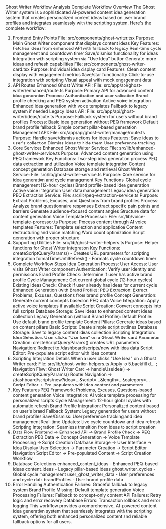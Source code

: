 Ghost Writer Workflow Analysis
Complete Workflow Overview
The Ghost Writer system is a sophisticated AI-powered content idea generation system that creates personalized content ideas based on user brand profiles and integrates seamlessly with the scripting system. Here's the complete workflow:

1. Frontend Entry Points
   File: src/components/ghost-writer.tsx
   Purpose: Main Ghost Writer component that displays content ideas
   Key Features:
   Fetches ideas from enhanced API with fallback to legacy
   Real-time cycle management and countdown timer
   Save/dismiss functionality for ideas
   Integration with scripting system via "Use Idea" button
   Generate more ideas and refresh capabilities
   File: src/components/ghost-writer-card.tsx
   Purpose: Individual idea display card
   Features:
   Clean content display with engagement metrics
   Save/star functionality
   Click-to-use integration with scripting
   Visual appeal with mock engagement data
2. API Routes
   Enhanced Ghost Writer API:
   File: src/app/api/ghost-writer/enhanced/route.ts
   Purpose: Primary API for advanced content idea generation
   Process:
   Authentication and user validation
   Brand profile checking and PEQ system activation
   Active voice integration
   Enhanced idea generation with voice templates
   Fallback to legacy system if needed
   Legacy Ideas API:
   File: src/app/api/ghost-writer/ideas/route.ts
   Purpose: Fallback system for users without brand profiles
   Process:
   Basic idea generation without PEQ framework
   Default brand profile fallback
   Simple content pillar-based generation
   Management API:
   File: src/app/api/ghost-writer/manage/route.ts
   Purpose: Handle save/dismiss actions for ideas
   Features:
   Save ideas to user's collection
   Dismiss ideas to hide them
   User preference tracking
3. Core Services
   Enhanced Ghost Writer Service:
   File: src/lib/enhanced-ghost-writer-service.ts
   Purpose: Advanced content generation using PEQ framework
   Key Functions:
   Two-step idea generation process
   PEQ data extraction and utilization
   Voice template integration
   Content concept generation
   Database storage and retrieval
   Ghost Writer Service:
   File: src/lib/ghost-writer-service.ts
   Purpose: Core service for idea generation and cycle management
   Key Functions:
   Global cycle management (12-hour cycles)
   Brand profile-based idea generation
   Active voice integration
   User data management
   Legacy idea generation
   PEQ Extraction Service:
   File: src/lib/peq-extraction-service.ts
   Purpose: Extract Problems, Excuses, and Questions from brand profiles
   Process:
   Analyze brand questionnaire responses
   Extract specific pain points and barriers
   Generate audience-focused content angles
   Structure data for content generation
   Voice Template Processor:
   File: src/lib/voice-template-processor.ts
   Purpose: Process content through AI voice templates
   Features:
   Template selection and application
   Content restructuring and voice matching
   Word count optimization
   Script generation with proper structure
4. Supporting Utilities
   File: src/lib/ghost-writer-helpers.ts
   Purpose: Helper functions for Ghost Writer integration
   Key Functions:
   createScriptQueryParams() - Creates URL parameters for scripting integration
   formatTimeUntilRefresh() - Formats cycle countdown timer
5. Complete Workflow Steps
   Idea Generation Process:
   User Access: User visits Ghost Writer component
   Authentication: Verify user identity and permissions
   Brand Profile Check: Determine if user has active brand profile
   Cycle Management: Get current global cycle (12-hour cycles)
   Existing Ideas Check: Check if user already has ideas for current cycle
   Enhanced Generation (with Brand Profile):
   PEQ Extraction: Extract Problems, Excuses, Questions from brand profile
   Concept Generation: Generate content concepts based on PEQ data
   Voice Integration: Apply active voice templates if available
   Script Creation: Convert concepts into full scripts
   Database Storage: Save ideas to enhanced content ideas collection
   Legacy Generation (without Brand Profile):
   Default Profile: Use default brand profile template
   Content Pillars: Generate ideas based on content pillars
   Basic Scripts: Create simple script outlines
   Database Storage: Save to legacy content ideas collection
   Scripting Integration:
   Idea Selection: User clicks "Use Idea" on a Ghost Writer card
   Parameter Creation: createScriptQueryParams() creates URL parameters
   Navigation: Redirect to /dashboard/scripts/new with idea data
   Script Editor: Pre-populate script editor with idea content
6. Scripting Integration Details
   When a user clicks "Use Idea" on a Ghost Writer card:
   File: src/lib/ghost-writer-helpers.ts
   Apply to 5.backfill d...
   ;
   Navigation Flow:
   Ghost Writer Card → handleUseIdea() → createScriptQueryParams()
   Router Navigation → /dashboard/scripts/new?idea=...&script=...&length=...&category=...
   Script Editor → Pre-populates with idea content and parameters
7. Key Features
   PEQ Framework: Problems, Excuses, Questions-based content generation
   Voice Integration: AI voice template processing for personalized scripts
   Cycle Management: 12-hour global cycles with automatic refresh
   Brand Profile Integration: Personalized content based on user's brand
   Fallback System: Legacy generation for users without brand profiles
   Save/Dismiss: User preference tracking and idea management
   Real-time Updates: Live cycle countdown and idea refresh
   Scripting Integration: Seamless transition from ideas to script creation
8. Data Flow
   Frontend → Enhanced API → Brand Profile Check → PEQ Extraction
   PEQ Data → Concept Generation → Voice Template Processing → Script Creation
   Database Storage → User Interface → Idea Display
   User Selection → Parameter Creation → Script Editor Navigation
   Script Editor → Pre-populated Content → Script Creation Workflow
9. Database Collections
   enhanced_content_ideas - Enhanced PEQ-based ideas
   content_ideas - Legacy pillar-based ideas
   ghost_writer_cycles - Global cycle management
   user_ghost_writer_data - User preferences and cycle data
   brandProfiles - User brand profile data
10. Error Handling
    Authentication Failures: Graceful fallback to legacy system
    Brand Profile Missing: Default template generation
    Voice Processing Failures: Fallback to concept-only content
    API Failures: Retry logic and error recovery
    Database Errors: Transaction rollback and error logging
    This workflow provides a comprehensive, AI-powered content idea generation system that seamlessly integrates with the scripting system, offering both enhanced personalized content and reliable fallback options for all users.
